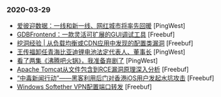 ### 2020-03-29

* [爱彼迎数据：一线和新一线、网红城市将率先回暖](https://www.pingwest.com/w/207638) [PingWest]
* [GDBFrontend：一款灵活可扩展的GUI调试工具](https://www.freebuf.com/articles/system/227872.html) [Freebuf]
* [挖洞经验 | 从负载均衡或CDN应用中发现的配置类漏洞](https://www.freebuf.com/vuls/227805.html) [Freebuf]
* [王传福卸任青海比亚迪锂电池法定代表人、董事长](https://www.pingwest.com/w/207636) [PingWest]
* [看了两集《沸腾吧火锅》，我准备弃剧了](https://www.pingwest.com/a/206886) [PingWest]
* [Apache Tomcat从文件包含到RCE漏洞原理深入分析](https://www.freebuf.com/news/230186.html) [Freebuf]
* [“中毒新闻行动”——黑客利用后门对香港iOS用户发起水坑攻击](https://www.freebuf.com/news/231737.html) [Freebuf]
* [Windows Softether VPN配置端口转发](https://www.freebuf.com/articles/system/229845.html) [Freebuf]
